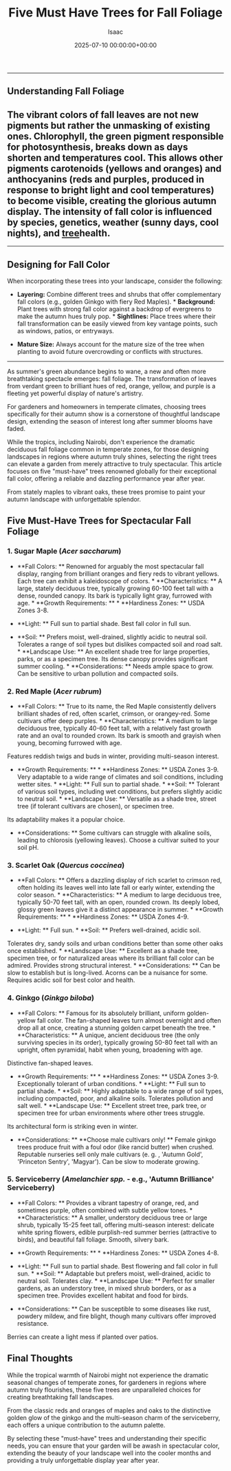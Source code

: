 ﻿---
title: Five Must Have Trees for Fall Foliage
description: As summer's green abundance begins to wane, a new and often more breathtaking spectacle emerges fall foliage. The transformation of leaves from verdant green...
slug: /five-must-have-trees-for-fall-foliage/
date: 2025-07-10 00:00:00+00:00
lastmod: 2025-07-10 00:00:00+03:00
author: Isaac
categories:

- Guides

- Trees
tags:

- guides

- tree

- spectacular
layout: post
---
---

## Understanding Fall Foliage
The vibrant colors of fall leaves are not new pigments but rather the unmasking of existing ones. Chlorophyll, the green pigment responsible for photosynthesis, breaks down as days shorten and temperatures cool. This allows other pigments  carotenoids (yellows and oranges) and anthocyanins (reds and purples, produced in response to bright light and cool temperatures)  to become visible, creating the glorious autumn display.
The intensity of fall color is influenced by species, genetics, weather (sunny days, cool nights), and [tree](https://pestpolicy.com/10-trees-to-grow-in-containers/)health.
---
---

## Designing for Fall Color
When incorporating these trees into your landscape, consider the following:

* **Layering:** Combine different trees and shrubs that offer complementary fall colors (e.g., golden Ginkgo with fiery Red Maples). * **Background:** Plant trees with strong fall color against a backdrop of evergreens to make the autumn hues truly pop. * **Sightlines:** Place trees where their fall transformation can be easily viewed from key vantage points, such as windows, patios, or entryways.

* **Mature Size:** Always account for the mature size of the tree when planting to avoid future overcrowding or conflicts with structures.
---

As summer's green abundance begins to wane, a new and often more breathtaking spectacle emerges: fall foliage. The transformation of leaves from verdant green to brilliant hues of red, orange, yellow, and purple is a fleeting yet powerful display of nature's artistry.

For gardeners and homeowners in temperate climates, choosing trees specifically for their autumn show is a cornerstone of thoughtful landscape design, extending the season of interest long after summer blooms have faded.

While the tropics, including Nairobi, don't experience the dramatic deciduous fall foliage common in temperate zones, for those designing landscapes in regions where autumn truly shines, selecting the right trees can elevate a garden from merely attractive to truly spectacular. This article focuses on five "must-have" trees renowned globally for their exceptional fall color, offering a reliable and dazzling performance year after year.

From stately maples to vibrant oaks, these trees promise to paint your autumn landscape with unforgettable splendor.

##  Five Must-Have Trees for Spectacular Fall Foliage

###  1. Sugar Maple (*Acer saccharum*)

* **Fall Colors: ** Renowned for arguably the most spectacular fall display, ranging from brilliant oranges and fiery reds to vibrant yellows. Each tree can exhibit a kaleidoscope of colors. * **Characteristics: ** A large, stately deciduous tree, typically growing 60-100 feet tall with a dense, rounded canopy. Its bark is typically light gray, furrowed with age. * **Growth Requirements: ** * **Hardiness Zones: ** USDA Zones 3-8.

* **Light: ** Full sun to partial shade. Best fall color in full sun.

* **Soil: ** Prefers moist, well-drained, slightly acidic to neutral soil. Tolerates a range of soil types but dislikes compacted soil and road salt. * **Landscape Use: ** An excellent shade tree for large properties, parks, or as a specimen tree. Its dense canopy provides significant summer cooling. * **Considerations: ** Needs ample space to grow. Can be sensitive to urban pollution and compacted soils.

###  2. Red Maple (*Acer rubrum*)

* **Fall Colors: ** True to its name, the Red Maple consistently delivers brilliant shades of red, often scarlet, crimson, or orangey-red. Some cultivars offer deep purples. * **Characteristics: ** A medium to large deciduous tree, typically 40-60 feet tall, with a relatively fast growth rate and an oval to rounded crown. Its bark is smooth and grayish when young, becoming furrowed with age.

Features reddish twigs and buds in winter, providing multi-season interest.

* **Growth Requirements: ** * **Hardiness Zones: ** USDA Zones 3-9. Very adaptable to a wide range of climates and soil conditions, including wetter sites. * **Light: ** Full sun to partial shade. * **Soil: ** Tolerant of various soil types, including wet conditions, but prefers slightly acidic to neutral soil. * **Landscape Use: ** Versatile as a shade tree, street tree (if tolerant cultivars are chosen), or specimen tree.

Its adaptability makes it a popular choice.

* **Considerations: ** Some cultivars can struggle with alkaline soils, leading to chlorosis (yellowing leaves). Choose a cultivar suited to your soil pH.

###  3. Scarlet Oak (*Quercus coccinea*)

* **Fall Colors: ** Offers a dazzling display of rich scarlet to crimson red, often holding its leaves well into late fall or early winter, extending the color season. * **Characteristics: ** A medium to large deciduous tree, typically 50-70 feet tall, with an open, rounded crown. Its deeply lobed, glossy green leaves give it a distinct appearance in summer. * **Growth Requirements: ** * **Hardiness Zones: ** USDA Zones 4-9.

* **Light: ** Full sun. * **Soil: ** Prefers well-drained, acidic soil.

Tolerates dry, sandy soils and urban conditions better than some other oaks once established. * **Landscape Use: ** Excellent as a shade tree, specimen tree, or for naturalized areas where its brilliant fall color can be admired. Provides strong structural interest. * **Considerations: ** Can be slow to establish but is long-lived. Acorns can be a nuisance for some. Requires acidic soil for best color and health.

###  4. Ginkgo (*Ginkgo biloba*)

* **Fall Colors: ** Famous for its absolutely brilliant, uniform golden-yellow fall color. The fan-shaped leaves turn almost overnight and often drop all at once, creating a stunning golden carpet beneath the tree. * **Characteristics: ** A unique, ancient deciduous tree (the only surviving species in its order), typically growing 50-80 feet tall with an upright, often pyramidal, habit when young, broadening with age.

Distinctive fan-shaped leaves.

* **Growth Requirements: ** * **Hardiness Zones: ** USDA Zones 3-9. Exceptionally tolerant of urban conditions. * **Light: ** Full sun to partial shade. * **Soil: ** Highly adaptable to a wide range of soil types, including compacted, poor, and alkaline soils. Tolerates pollution and salt well. * **Landscape Use: ** Excellent street tree, park tree, or specimen tree for urban environments where other trees struggle.

Its architectural form is striking even in winter.

* **Considerations: ** **Choose male cultivars only! ** Female ginkgo trees produce fruit with a foul odor (like rancid butter) when crushed. Reputable nurseries sell only male cultivars (e. g. , 'Autumn Gold', 'Princeton Sentry', 'Magyar'). Can be slow to moderate growing.

###  5. Serviceberry (*Amelanchier spp.* - e.g., 'Autumn Brilliance' Serviceberry)

* **Fall Colors: ** Provides a vibrant tapestry of orange, red, and sometimes purple, often combined with subtle yellow tones. * **Characteristics: ** A smaller, understory deciduous tree or large shrub, typically 15-25 feet tall, offering multi-season interest: delicate white spring flowers, edible purplish-red summer berries (attractive to birds), and beautiful fall foliage. Smooth, silvery bark.

* **Growth Requirements: ** * **Hardiness Zones: ** USDA Zones 4-8.

* **Light: ** Full sun to partial shade. Best flowering and fall color in full sun. * **Soil: ** Adaptable but prefers moist, well-drained, acidic to neutral soil. Tolerates clay. * **Landscape Use: ** Perfect for smaller gardens, as an understory tree, in mixed shrub borders, or as a specimen tree. Provides excellent habitat and food for birds.

* **Considerations: ** Can be susceptible to some diseases like rust, powdery mildew, and fire blight, though many cultivars offer improved resistance.

Berries can create a light mess if planted over patios.

##  Final Thoughts

While the tropical warmth of Nairobi might not experience the dramatic seasonal changes of temperate zones, for gardeners in regions where autumn truly flourishes, these five trees are unparalleled choices for creating breathtaking fall landscapes.

From the classic reds and oranges of maples and oaks to the distinctive golden glow of the ginkgo and the multi-season charm of the serviceberry, each offers a unique contribution to the autumn palette.

By selecting these "must-have" trees and understanding their specific needs, you can ensure that your garden will be awash in spectacular color, extending the beauty of your landscape well into the cooler months and providing a truly unforgettable display year after year.
